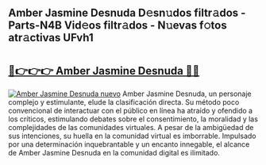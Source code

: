 ## Amber Jasmine Desnuda D𝚎sn𝚞dos filtr𝚊dos - Parts-N4B Vid𝚎os filtr𝚊dos - N𝚞evas f𝚘tos atr𝚊ctivas UFvh1

# <h2><a href="http://mb4db0.tromn.icu/?c=Amber+Jasmine+Desnuda">🔗👉👉👉 Amber Jasmine Desnuda 🔗🔗</a></h2>

[![Amber Jasmine Desnuda nuevo](https://i.imgur.com/pEAQMta.gif)](http://mb4db0.tromn.icu/?c=Amber+Jasmine+Desnuda)
Amber Jasmine Desnuda, un personaje complejo y estimulante, elude la clasificación directa. Su método poco convencional de interactuar con el público en línea ha atraído y ofendido a los críticos, estimulando debates sobre el consentimiento, la moralidad y las complejidades de las comunidades virtuales. A pesar de la ambigüedad de sus intenciones, su huella en la comunidad virtual es imborrable. Impulsado por una determinación inquebrantable y un encanto innegable, el alcance de Amber Jasmine Desnuda en la comunidad digital es ilimitado.
